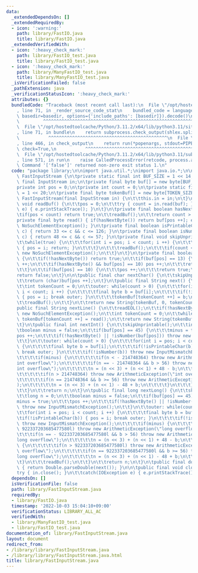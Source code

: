 ```yaml
---
data:
  _extendedDependsOn: []
  _extendedRequiredBy:
  - icon: ':warning:'
    path: library/FastIO.java
    title: library/FastIO.java
  _extendedVerifiedWith:
  - icon: ':heavy_check_mark:'
    path: library/FastIO_test.java
    title: library/FastIO_test.java
  - icon: ':heavy_check_mark:'
    path: library/ManyFastIO_test.java
    title: library/ManyFastIO_test.java
  _isVerificationFailed: false
  _pathExtension: java
  _verificationStatusIcon: ':heavy_check_mark:'
  attributes: {}
  bundledCode: "Traceback (most recent call last):\n  File \"/opt/hostedtoolcache/Python/3.11.2/x64/lib/python3.11/site-packages/onlinejudge_verify/documentation/build.py\"\
    , line 71, in _render_source_code_stat\n    bundled_code = language.bundle(stat.path,\
    \ basedir=basedir, options={'include_paths': [basedir]}).decode()\n          \
    \         ^^^^^^^^^^^^^^^^^^^^^^^^^^^^^^^^^^^^^^^^^^^^^^^^^^^^^^^^^^^^^^^^^^^^^^^^^^^^^^^^^\n\
    \  File \"/opt/hostedtoolcache/Python/3.11.2/x64/lib/python3.11/site-packages/onlinejudge_verify/languages/user_defined.py\"\
    , line 71, in bundle\n    return subprocess.check_output(shlex.split(command))\n\
    \           ^^^^^^^^^^^^^^^^^^^^^^^^^^^^^^^^^^^^^^^^^^^^^\n  File \"/opt/hostedtoolcache/Python/3.11.2/x64/lib/python3.11/subprocess.py\"\
    , line 466, in check_output\n    return run(*popenargs, stdout=PIPE, timeout=timeout,\
    \ check=True,\n           ^^^^^^^^^^^^^^^^^^^^^^^^^^^^^^^^^^^^^^^^^^^^^^^^^^^^^^^^^\n\
    \  File \"/opt/hostedtoolcache/Python/3.11.2/x64/lib/python3.11/subprocess.py\"\
    , line 571, in run\n    raise CalledProcessError(retcode, process.args,\nsubprocess.CalledProcessError:\
    \ Command '['false']' returned non-zero exit status 1.\n"
  code: "package library;\n\nimport java.util.*;\nimport java.io.*;\n\nfinal class\
    \ FastInputStream {\n\tprivate static final int BUF_SIZE = 1 << 14;\n\tprivate\
    \ final InputStream in;\n\tprivate final byte buf[] = new byte[BUF_SIZE];\n\t\
    private int pos = 0;\n\tprivate int count = 0;\n\tprivate static final int TOKEN_SIZE\
    \ = 1 << 20;\n\tprivate final byte tokenBuf[] = new byte[TOKEN_SIZE];\n\n\tpublic\
    \ FastInputStream(final InputStream in) {\n\t\tthis.in = in;\n\t}\n\tprivate final\
    \ void readBuf() {\n\t\tpos = 0;\n\t\ttry { count = in.read(buf); }\n\t\tcatch(IOException\
    \ e) { e.printStackTrace(); }\n\t}\n\tprivate final boolean hasNextByte() {\n\t\
    \tif(pos < count) return true;\n\t\treadBuf();\n\t\treturn count > 0;\n\t}\n\t\
    private final byte read() { if(hasNextByte()) return buf[pos ++]; else throw new\
    \ NoSuchElementException(); }\n\tprivate final boolean isPrintableChar(final byte\
    \ c) { return 33 <= c && c <= 126; }\n\tprivate final boolean isNumber(final byte\
    \ c) { return 48 <= c && c <= 57; }\n\tprivate final void skipUnprintable() {\n\
    \t\twhile(true) {\n\t\t\tfor(int i = pos; i < count; i ++) {\n\t\t\t\tif(isPrintableChar(buf[i]))\
    \ { pos = i; return; }\n\t\t\t}\n\t\t\treadBuf();\n\t\t\tif(count <= 0) throw\
    \ new NoSuchElementException();\n\t\t}\n\t}\n\tprivate final boolean readEOL()\
    \ {\n\t\tif(!hasNextByte()) return true;\n\t\tif(buf[pos] == 13) {\n\t\t\tpos\
    \ ++;\n\t\t\tif(hasNextByte() && buf[pos] == 10) pos ++;\n\t\t\treturn true;\n\
    \t\t}\n\t\tif(buf[pos] == 10) {\n\t\t\tpos ++;\n\t\t\treturn true;\n\t\t}\n\t\t\
    return false;\n\t}\n\n\tpublic final char nextChar() {\n\t\tskipUnprintable();\n\
    \t\treturn (char)buf[pos ++];\n\t}\n\tpublic final String next() {\n\t\tskipUnprintable();\n\
    \t\tint tokenCount = 0;\n\t\touter: while(count > 0) {\n\t\t\tfor(int i = pos;\
    \ i < count; i ++) {\n\t\t\t\tfinal byte b = buf[i];\n\t\t\t\tif(!isPrintableChar(b))\
    \ { pos = i; break outer; }\n\t\t\t\ttokenBuf[tokenCount ++] = b;\n\t\t\t}\n\t\
    \t\treadBuf();\n\t\t}\n\t\treturn new String(tokenBuf, 0, tokenCount);\n\t}\n\t\
    public final String nextLine() {\n\t\treadEOL();\n\t\tif(!hasNextByte()) throw\
    \ new NoSuchElementException();\n\t\tint tokenCount = 0;\n\t\twhile(!readEOL())\
    \ tokenBuf[tokenCount ++] = read();\n\t\treturn new String(tokenBuf, 0, tokenCount);\n\
    \t}\n\tpublic final int nextInt() {\n\t\tskipUnprintable();\n\t\tint n = 0;\n\t\
    \tboolean minus = false;\n\t\tif(buf[pos] == 45) {\n\t\t\tminus = true;\n\t\t\t\
    pos ++;\n\t\t\tif(!hasNextByte() || !isNumber(buf[pos])) throw new InputMismatchException();\n\
    \t\t}\n\t\touter: while(count > 0) {\n\t\t\tfor(int i = pos; i < count; i ++)\
    \ {\n\t\t\t\tfinal byte b = buf[i];\n\t\t\t\tif(!isPrintableChar(b)) { pos = i;\
    \ break outer; }\n\t\t\t\tif(!isNumber(b)) throw new InputMismatchException();\n\
    \t\t\t\tif(minus) {\n\t\t\t\t\tif(n < - 214748364) throw new ArithmeticException(\"\
    int overflow\");\n\t\t\t\t\tif(n == - 214748364 && b > 56) throw new ArithmeticException(\"\
    int overflow\");\n\t\t\t\t\tn = (n << 3) + (n << 1) + 48 - b;\n\t\t\t\t}else {\n\
    \t\t\t\t\tif(n > 214748364) throw new ArithmeticException(\"int overflow\");\n\
    \t\t\t\t\tif(n == 214748364 && b >= 56) throw new ArithmeticException(\"int overflow\"\
    );\n\t\t\t\t\tn = (n << 3) + (n << 1) - 48 + b;\n\t\t\t\t}\n\t\t\t}\n\t\t\treadBuf();\n\
    \t\t}\n\t\treturn n;\n\t}\n\tpublic final long nextLong() {\n\t\tskipUnprintable();\n\
    \t\tlong n = 0;\n\t\tboolean minus = false;\n\t\tif(buf[pos] == 45) {\n\t\t\t\
    minus = true;\n\t\t\tpos ++;\n\t\t\tif(!hasNextByte() || !isNumber(buf[pos]))\
    \ throw new InputMismatchException();\n\t\t}\n\t\touter: while(count > 0) {\n\t\
    \t\tfor(int i = pos; i < count; i ++) {\n\t\t\t\tfinal byte b = buf[i];\n\t\t\t\
    \tif(!isPrintableChar(b)) { pos = i; break outer; }\n\t\t\t\tif(!isNumber(b))\
    \ throw new InputMismatchException();\n\t\t\t\tif(minus) {\n\t\t\t\t\tif(n < -\
    \ 922337203685477580l) throw new ArithmeticException(\"long overflow\");\n\t\t\
    \t\t\tif(n == - 922337203685477580l && b > 56) throw new ArithmeticException(\"\
    long overflow\");\n\t\t\t\t\tn = (n << 3) + (n << 1) + 48 - b;\n\t\t\t\t}else\
    \ {\n\t\t\t\t\tif(n > 922337203685477580l) throw new ArithmeticException(\"long\
    \ overflow\");\n\t\t\t\t\tif(n == 922337203685477580l && b >= 56) throw new ArithmeticException(\"\
    long overflow\");\n\t\t\t\t\tn = (n << 3) + (n << 1) - 48 + b;\n\t\t\t\t}\n\t\t\
    \t}\n\t\t\treadBuf();\n\t\t}\n\t\treturn n;\n\t}\n\tpublic final double nextDouble()\
    \ { return Double.parseDouble(next()); }\n\n\tpublic final void close() {\n\t\t\
    try { in.close(); }\n\t\tcatch(IOException e) { e.printStackTrace(); }\n\t}\n}"
  dependsOn: []
  isVerificationFile: false
  path: library/FastInputStream.java
  requiredBy:
  - library/FastIO.java
  timestamp: '2022-10-03 15:04:10+09:00'
  verificationStatus: LIBRARY_ALL_AC
  verifiedWith:
  - library/ManyFastIO_test.java
  - library/FastIO_test.java
documentation_of: library/FastInputStream.java
layout: document
redirect_from:
- /library/library/FastInputStream.java
- /library/library/FastInputStream.java.html
title: library/FastInputStream.java
---
```

